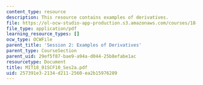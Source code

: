 ```yaml
---
content_type: resource
description: This resource contains examples of derivatives.
file: https://ol-ocw-studio-app-production.s3.amazonaws.com/courses/18-01sc-single-variable-calculus-fall-2010/257391e32134d2112560ea2b15976289_MIT18_01SCF10_Ses2a.pdf
file_type: application/pdf
learning_resource_types: []
ocw_type: OCWFile
parent_title: 'Session 2: Examples of Derivatives'
parent_type: CourseSection
parent_uid: 29ef5f87-bae9-a94a-d044-25b8efabe1ac
resourcetype: Document
title: MIT18_01SCF10_Ses2a.pdf
uid: 257391e3-2134-d211-2560-ea2b15976289
---
```

